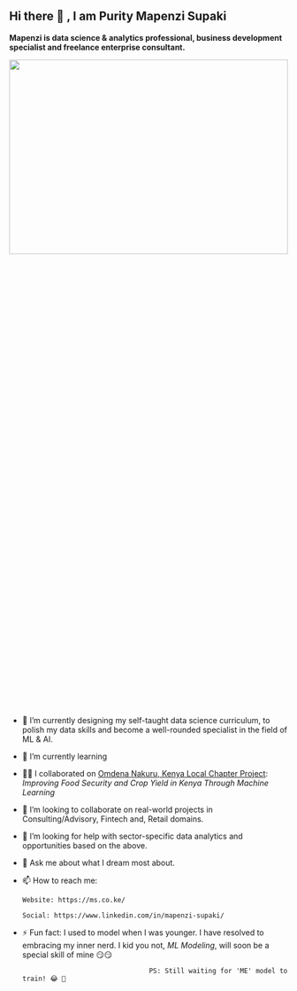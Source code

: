 ## Hi there 👋 , I am Purity Mapenzi Supaki

**Mapenzi is data science & analytics professional, business development specialist and freelance enterprise consultant.**

<img src="https://user-images.githubusercontent.com/60968870/129565348-88b11fbe-fadb-44bf-bac4-5201363bd400.jpg" width="100%" height="30%">


- 🔭 I’m currently designing my self-taught data science curriculum, to polish my data skills and become a well-rounded specialist in the field of ML & AI.
- 🌱 I’m currently learning <script src="https://gist.github.com/Mapenzi-Supaki/cb67037623bd14ef651a04314f25f506.js"></script> 
- 👩‍💻 I collaborated on [Omdena Nakuru, Kenya Local Chapter Project](https://omdena.com/omdena-chapter-page-kenya/): *Improving Food Security and Crop Yield in Kenya Through Machine Learning*

- 👯 I’m looking to collaborate on real-world projects in Consulting/Advisory, Fintech and, Retail domains. 
- 🤔 I’m looking for help with sector-specific data analytics and opportunities based on the above.
- 💬 Ask me about what I dream most about.
- 📫 How to reach me:
      
      Website: https://ms.co.ke/
      
      Social: https://www.linkedin.com/in/mapenzi-supaki/
- ⚡ Fun fact: I used to model when I was younger. I have resolved to embracing my inner nerd. I kid you not, *ML Modeling*, will soon be a special skill of mine 😏😏
      
                                      PS: Still waiting for 'ME' model to train! 😂 🤣 

